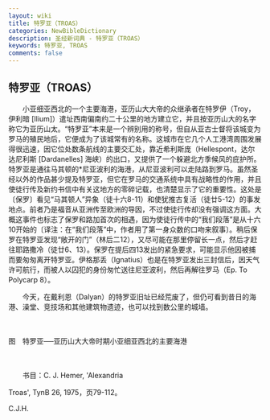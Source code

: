 ```yaml
---
layout: wiki
title: 特罗亚（TROAS）
categories: NewBibleDictionary
description: 圣经新词典 - 特罗亚（TROAS）
keywords: 特罗亚, TROAS
comments: false
---
```


## 特罗亚（TROAS）

　　小亚细亚西北的一个主要海港，亚历山大大帝的众继承者在特罗伊（Troy，伊利暗 [Ilium]）遣址西南偏南约二十公里的地方建立它，并且按亚历山大的名字称它为亚历山太。“特罗亚”本来是一个辨别用的称号，但自从亚古士督将该城变为罗马的殖民地后，它便成为了该城常有的名称。这城市在它几个人工港湾周围发展得很迅速，因它位处数条航线的主要交汇处，靠近希利斯庞（Hellespont，达尔达尼利斯 [Dardanelles] 海峡）的出口，又提供了一个躲避北方季候风的庇护所。特罗亚是通往马其顿的*尼亚波利的海港，从尼亚波利可以走陆路到罗马。虽然圣经以外的作品甚少提及特罗亚，但它在罗马的交通系统中具有战略性的作用，并且使徒行传及新约书信中有关这地方的零碎记载，也清楚显示了它的重要性。这处是〔保罗〕看见“马其顿人”异象（徒十六8-11）和使犹推古复活（徒廿5-12）的事发地点。前者乃是福音从亚洲传至欧洲的导因，不过使徒行传却没有强调这方面。大概这事件也标志了保罗和路加首次的相遇，因为使徒行传中的“我们段落”是从十六10开始的〔译注：在“我们段落”中，作者用了第一身众数的口吻来叙事〕。稍后保罗在特罗亚发现“敞开的门”（林后二12），又尽可能在那里停留长一点，然后才赶往耶路撒冷（徒廿6、13）。保罗在提后四13发出的紧急要求，可能显示他因被捕而要匆匆离开特罗亚。伊格那丢（Ignatius）也是在特罗亚发出三封信后，因天气许可航行，而被人以囚犯的身份匆忙送往尼亚波利，然后再解往罗马（Ep. To Polycarp 8）。

　　今天，在戴利恩（Dalyan）的特罗亚旧址已经荒废了，但仍可看到昔日的海港、澡堂、竞技场和其他建筑物遗迹，也可以找到数公里的城墙。

　





图　特罗亚──亚历山大大帝时期小亚细亚西北的主要海港

　

　　书目：C. J. Hemer, 'Alexandria

Troas', TynB 26, 1975，页79-112。

C.J.H.








